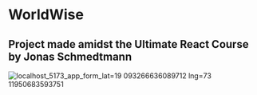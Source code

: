 # WorldWise
## Project made amidst the Ultimate React Course by Jonas Schmedtmann

![localhost_5173_app_form_lat=19 093266636089712 lng=73 11950683593751](https://github.com/vaidanshbhardwaj/worldwise/assets/94763871/2263c59f-8c92-40b8-a20c-53fa25c4fdf5)
